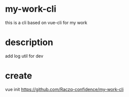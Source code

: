# my-work-cli
this is a cli based on vue-cli for my work

# description
add log util for dev

# create
vue init https://github.com/Raczq-confidence/my-work-cli <your-project-name>